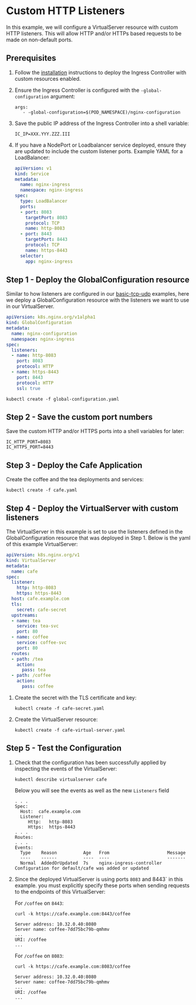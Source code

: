 # Custom HTTP Listeners

In this example, we will configure a VirtualServer resource with custom HTTP listeners.
This will allow HTTP and/or HTTPs based requests to be made on non-default ports.

## Prerequisites

1. Follow the [installation](https://docs.nginx.com/nginx-ingress-controller/installation/installation-with-manifests/)
   instructions to deploy the Ingress Controller with custom resources enabled.
2. Ensure the Ingress Controller is configured with the `-global-configuration` argument:

   ```console
   args:
      - -global-configuration=$(POD_NAMESPACE)/nginx-configuration
   ```

3. Save the public IP address of the Ingress Controller into a shell variable:

   ```console
   IC_IP=XXX.YYY.ZZZ.III
   ```

4. If you have a NodePort or Loadbalancer service deployed, ensure they are updated to include the custom listener ports.
Example YAML for a LoadBalancer:

   ```yaml
   apiVersion: v1
   kind: Service
   metadata:
     name: nginx-ingress
     namespace: nginx-ingress
   spec:
     type: LoadBalancer
     ports:
     - port: 8083
       targetPort: 8083
       protocol: TCP
       name: http-8083
     - port: 8443
       targetPort: 8443
       protocol: TCP
       name: https-8443
     selector:
       app: nginx-ingress
   ```

## Step 1 - Deploy the GlobalConfiguration resource

Similar to how listeners are configured in our [basic-tcp-udp](../../examples/custom-resource/basic-tcp-udp) examples,
here we deploy a GlobalConfiguration resource with the listeners we want to use in our VirtualServer.

   ```yaml
   apiVersion: k8s.nginx.org/v1alpha1
   kind: GlobalConfiguration
   metadata:
     name: nginx-configuration
     namespace: nginx-ingress
   spec:
     listeners:
     - name: http-8083
       port: 8083
       protocol: HTTP
     - name: https-8443
       port: 8443
       protocol: HTTP
       ssl: true
   ```

   ```console
   kubectl create -f global-configuration.yaml
   ```

## Step 2 - Save the custom port numbers

Save the custom HTTP and/or HTTPS ports into a shell variables for later:

   ```console
   IC_HTTP_PORT=8083
   IC_HTTPS_PORT=8443
   ```

## Step 3 - Deploy the Cafe Application

Create the coffee and the tea deployments and services:

   ```console
   kubectl create -f cafe.yaml
   ```

## Step 4 - Deploy the VirtualServer with custom listeners

The VirtualServer in this example is set to use the listeners defined in the GlobalConfiguration resource
that was deployed in Step 1. Below is the yaml of this example VirtualServer:

   ```yaml
   apiVersion: k8s.nginx.org/v1
   kind: VirtualServer
   metadata:
     name: cafe
   spec:
     listener:
       http: http-8083
       https: https-8443
     host: cafe.example.com
     tls:
       secret: cafe-secret
     upstreams:
     - name: tea
       service: tea-svc
       port: 80
     - name: coffee
       service: coffee-svc
       port: 80
     routes:
     - path: /tea
       action:
         pass: tea
     - path: /coffee
       action:
         pass: coffee
   ```

1. Create the secret with the TLS certificate and key:

    ```console
    kubectl create -f cafe-secret.yaml
    ```

2. Create the VirtualServer resource:

    ```console
    kubectl create -f cafe-virtual-server.yaml
    ```

## Step 5 - Test the Configuration

1. Check that the configuration has been successfully applied by inspecting the events of the VirtualServer:

    ```console
    kubectl describe virtualserver cafe
    ```

   Below you will see the events as well as the new `Listeners` field

    ```console
   . . .
   Spec:
      Host:  cafe.example.com
      Listener:
         Http:   http-8083
         Https:  https-8443
   . . .
   Routes:
    . . .
    Events:
      Type    Reason          Age   From                      Message
      ----    ------          ----  ----                      -------
      Normal  AddedOrUpdated  7s    nginx-ingress-controller  Configuration for default/cafe was added or updated
    ```

2. Since the deployed VirtualServer is using ports `8083` and 8443` in this example. you must explicitly specify these ports
when sending requests to the endpoints of this VirtualServer:

    For `/coffee` on `8443`:

    ```console
    curl -k https://cafe.example.com:8443/coffee
    ```

    ```text
    Server address: 10.32.0.40:8080
    Server name: coffee-7dd75bc79b-qmhmv
    ...
    URI: /coffee
    ...
    ```

    For `/coffee` on `8083`:

    ```console
    curl -k https://cafe.example.com:8083/coffee
    ```

    ```text
    Server address: 10.32.0.40:8080
    Server name: coffee-7dd75bc79b-qmhmv
    ...
    URI: /coffee
    ...
    ```
